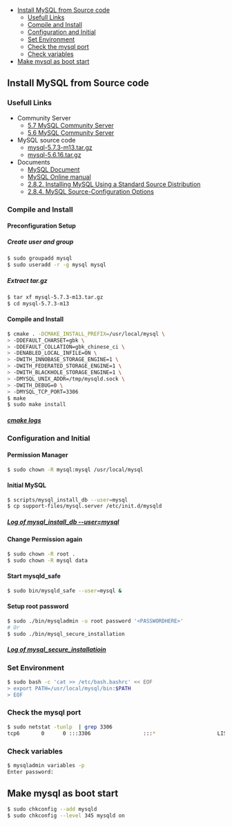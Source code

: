 <!-- START doctoc generated TOC please keep comment here to allow auto update -->
<!-- DON'T EDIT THIS SECTION, INSTEAD RE-RUN doctoc TO UPDATE -->

- [Install MySQL from Source code](#install-mysql-from-source-code)
  - [Usefull Links](#usefull-links)
  - [Compile and Install](#compile-and-install)
  - [Configuration and Initial](#configuration-and-initial)
  - [Set Environment](#set-environment)
  - [Check the mysql port](#check-the-mysql-port)
  - [Check variables](#check-variables)
- [Make mysql as boot start](#make-mysql-as-boot-start)

<!-- END doctoc generated TOC please keep comment here to allow auto update -->

## Install MySQL from Source code
### Usefull Links
- Community Server
    - [5.7 MySQL Community Server](http://dev.mysql.com/downloads/mysql/)
    - [5.6 MySQL Community Server](http://dev.mysql.com/downloads/mysql/5.6.html)
- MySQL source code
    - [mysql-5.7.3-m13.tar.gz](http://cdn.mysql.com/Downloads/MySQL-5.7/mysql-5.7.3-m13.tar.gz)
    - [mysql-5.6.16.tar.gz](http://dev.mysql.com/get/Downloads/MySQL-5.6/mysql-5.6.16.tar.gz)
- Documents
  - [MySQL Document](http://dev.mysql.com/doc/)
  - [MySQL Online manual](http://dev.mysql.com/doc/refman/5.7/en/)
  - [2.8.2. Installing MySQL Using a Standard Source Distribution](http://dev.mysql.com/doc/refman/5.7/en/installing-source-distribution.html)
  - [2.8.4. MySQL Source-Configuration Options](http://dev.mysql.com/doc/refman/5.7/en/source-configuration-options.html)

### Compile and Install
#### Preconfiguration Setup
##### Create user and group
```bash
$ sudo groupadd mysql
$ sudo useradd -r -g mysql mysql
```

##### Extract tar.gz
```bash
$ tar xf mysql-5.7.3-m13.tar.gz
$ cd mysql-5.7.3-m13
```

#### Compile and Install
```bash
$ cmake . -DCMAKE_INSTALL_PREFIX=/usr/local/mysql \
> -DDEFAULT_CHARSET=gbk \
> -DDEFAULT_COLLATION=gbk_chinese_ci \
> -DENABLED_LOCAL_INFILE=ON \
> -DWITH_INNOBASE_STORAGE_ENGINE=1 \
> -DWITH_FEDERATED_STORAGE_ENGINE=1 \
> -DWITH_BLACKHOLE_STORAGE_ENGINE=1 \
> -DMYSQL_UNIX_ADDR=/tmp/mysqld.sock \
> -DWITH_DEBUG=0 \
> -DMYSQL_TCP_PORT=3306
$ make
$ sudo make install
```

##### [cmake logs](https://github.com/Marslo/MyNotes/blob/master/MySQL/MySQL_Cmake_Logs.md)

### Configuration and Initial
#### Permission Manager
```bash
$ sudo chown -R mysql:mysql /usr/local/mysql
```

#### Initial MySQL
```bash
$ scripts/mysql_install_db --user=mysql
$ cp support-files/mysql.server /etc/init.d/mysqld
```

##### [Log of mysql_install_db --user=mysql](https://github.com/Marslo/MyNotes/blob/master/MySQL/mysql_install_db.md)

#### Change Permission again

```bash
$ sudo chown -R root .
$ sudo chown -R mysql data
```

#### Start mysqld_safe

```bash
$ sudo bin/mysqld_safe --user=mysql &
```

#### Setup root password

```bash
$ sudo ./bin/mysqladmin -u root password '<PASSWORDHERE>'
# Or
$ sudo ./bin/mysql_secure_installation
```

##### [Log of mysql_secure_installatioin](https://github.com/Marslo/MyNotes/blob/master/MySQL/mysql_secure_installation.md)

### Set Environment
```bash
$ sudo bash -c 'cat >> /etc/bash.bashrc' << EOF
> export PATH=/usr/local/mysql/bin:$PATH
> EOF
```

### Check the mysql port
```bash
$ sudo netstat -tunlp  | grep 3306
tcp6       0      0 :::3306                 :::*                    LISTEN      21712/mysqld
```

### Check variables

```bash
$ mysqladmin variables -p
Enter password:
```

## Make mysql as boot start

```bash
$ sudo chkconfig --add mysqld
$ sudo chkconfig --level 345 mysqld on
```
